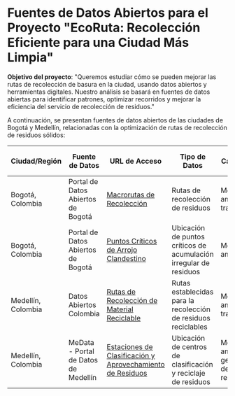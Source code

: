 # Fuentes de Datos Abiertos para el Proyecto "EcoRuta: Recolección Eficiente para una Ciudad Más Limpia"

**Objetivo del proyecto**: "Queremos estudiar cómo se pueden mejorar las rutas de recolección de basura en la ciudad, usando datos abiertos y herramientas digitales. Nuestro análisis se basará en fuentes de datos abiertas para identificar patrones, optimizar recorridos y mejorar la eficiencia del servicio de recolección de residuos."

A continuación, se presentan fuentes de datos abiertos de las ciudades de Bogotá y Medellín, relacionadas con la optimización de rutas de recolección de residuos sólidos:

| Ciudad/Región         | Fuente de Datos                     | URL de Acceso | Tipo de Datos | Categoría | Frecuencia de Actualización | Formato |
|----------------------|--------------------------------|------------------------------------------------------------|------------------------------------------------------------|-------------|--------------------------|---------|
| Bogotá, Colombia    | Portal de Datos Abiertos de Bogotá  | [Macrorutas de Recolección](https://datosabiertos.bogota.gov.co/dataset/macrorutas-de-recoleccion-bogota-d-c) | Rutas de recolección de residuos | Medio ambiente, transporte | Mensual | CSV, Shapefile |
| Bogotá, Colombia    | Portal de Datos Abiertos de Bogotá  | [Puntos Críticos de Arrojo Clandestino](https://datosabiertos.bogota.gov.co/dataset/puntos-criticos-arrojo-clandestino) | Ubicación de puntos críticos de acumulación irregular de residuos | Medio ambiente | Semanal | CSV, JSON |
| Medellín, Colombia  | Datos Abiertos Colombia | [Rutas de Recolección de Material Reciclable](https://www.datos.gov.co/Ambiente-y-Desarrollo-Sostenible/Rutas-de-recolecci-n-de-material-reciclable) | Rutas establecidas para la recolección de residuos reciclables | Medio ambiente, transporte | Mensual | CSV, API REST |
| Medellín, Colombia  | MeData - Portal de Datos de Medellín | [Estaciones de Clasificación y Aprovechamiento de Residuos](https://medata.gov.co/node/16812) | Ubicación de centros de clasificación y reciclaje de residuos | Medio ambiente, gestión de residuos | Trimestral | CSV, Shapefile |


